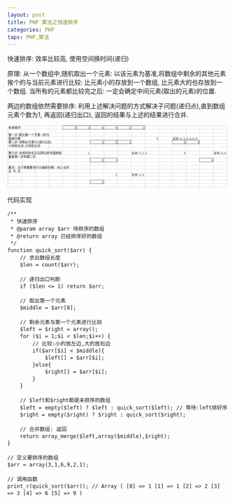 ```yaml
---
layout: post
title: PHP 算法之快速排序
categories: PHP
taps: PHP,算法
---
```


快速排序: 效率比较高, 使用空间换时间(递归)

原理: 从一个数组中,随机取出一个元素: 以该元素为基准,将数组中剩余的其他元素挨个的与当前元素进行比较: 比元素小的存放到一个数组, 比元素大的也存放到一个数组. 当所有的元素都比较完之后: 一定会确定中间元素(取出的元素)的位置.

两边的数组依然需要排序: 利用上述解决问题的方式解决子问题(递归点),直到数组元素个数为1, 再返回(递归出口), 返回的结果与上述的结果进行合并.

![01.png](/static/images/2016/04/18/01.png)

代码实现

```
/**
 * 快速排序
 * @param array $arr 待排序的数组
 * @return array 已经排序好的数组
 */
function quick_sort($arr) {
    // 求出数组长度
    $len = count($arr);

    // 递归出口判断
    if ($len <= 1) return $arr;

    // 取出第一个元素
    $middle = $arr[0];

    // 剩余元素与第一个元素进行比较
    $left = $right = array();
    for ($i = 1;$i < $len;$i++) {
        // 比较:小的放左边,大的放右边
        if($arr[$i] < $middle){
            $left[] = $arr[$i];
        }else{
            $right[] = $arr[$i];
        }
    }

    // $left和$right都是未排序的数组
    $left = empty($left) ? $left : quick_sort($left); // 等待:left排好序
    $right = empty($right) ? $right : quick_sort($right);

    // 合并数组: 返回
    return array_merge($left,array($middle),$right);
}

// 定义要排序的数组
$arr = array(3,1,6,9,2,1);

// 调用函数
print_r(quick_sort($arr)); // Array ( [0] => 1 [1] => 1 [2] => 2 [3] => 3 [4] => 6 [5] => 9 )
```
